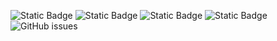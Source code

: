 ![Static Badge](https://img.shields.io/badge/blacklists-60-000000) ![Static Badge](https://img.shields.io/badge/blacklisted-2931729-cc0000) ![Static Badge](https://img.shields.io/badge/whitelisted-2243-00CC00) ![Static Badge](https://img.shields.io/badge/streaming_blacklist-28107-000000) ![GitHub issues](https://img.shields.io/github/issues/fabriziosalmi/blacklists)
